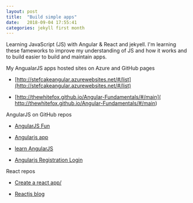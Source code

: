 ```yaml
---
layout: post
title:  "Build simple apps"
date:   2018-09-04 17:55:41
categories: jekyll first month
---
```


Learning JavaScript (JS) with Angular & React and jekyell. I'm learning these fameworks to improve my understanding of JS and how it works and to build easier to build and maintain apps.

My AngualarJS apps hosted sites on Azure and GitHub pages

- [http://stefcakeangular.azurewebsites.net/#/list](http://stefcakeangular.azurewebsites.net/#/list)

- [http://thewhitefox.github.io/Angular-Fundamentals/#/main]( http://thewhitefox.github.io/Angular-Fundamentals/#/main)

AngularJS on GitHub repos

- [AngularJS Fun](https://github.com/theWhiteFox/AngularJS-Fun)

- [Angularjs app](https://github.com/theWhiteFox/angularjs-web-app)

- [learn AngularJS](https://github.com/theWhiteFox/learn-angularJS)

- [Angularjs Registration Login](https://github.com/theWhiteFox/angularjs-registration-login)
 
React repos

- [Create a react app/](https://thewhitefox.github.io/create-react-app/)

- [Reactjs blog](https://github.com/theWhiteFox/reactjs-blog)
